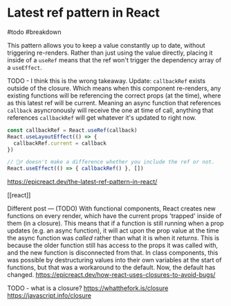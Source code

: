 # Latest ref pattern in React

#todo 
#breakdown 

This pattern allows you to keep a value constantly up to date, without triggering re-renders. Rather than just using the value directly, placing it inside of a `useRef` means that the ref won't trigger the dependency array of a `useEffect`.

TODO - I think this is the wrong takeaway.
Update:
`callbackRef` exists outside of the closure. Which means when this component re-renders, any existing functions will be referencing the correct props (at the time), where as this latest ref will be current. Meaning an async function that references `callback` asyncronously will receive the one at time of call, anything that references `callbackRef` will get whatever it's updated to right now.

```js
const callbackRef = React.useRef(callback)
React.useLayoutEffect(() => {
  callbackRef.current = callback
})

// 🤷‍♂️ doesn't make a difference whether you include the ref or not.
React.useEffect(() => { callbackRef() }, [])
```

https://epicreact.dev/the-latest-ref-pattern-in-react/

[[react]]

Different post — (TODO)
With functional components, React creates new functions on every render, which have the current props 'trapped' inside of them (in a closure). This means that if a function is still running when a prop updates (e.g. an async function), it will act upon the prop value at the time the async function was _called_ rather than what it is when it _returns_. This is because the older function still has access to the props it was called with, and the new function is disconnected from that.
In class components, this was possible by destructuring values into their own variables at the start of functions, but that was a workaround to the default. Now, the default has changed.
https://epicreact.dev/how-react-uses-closures-to-avoid-bugs/

TODO - what is a closure?
https://whatthefork.is/closure
https://javascript.info/closure
